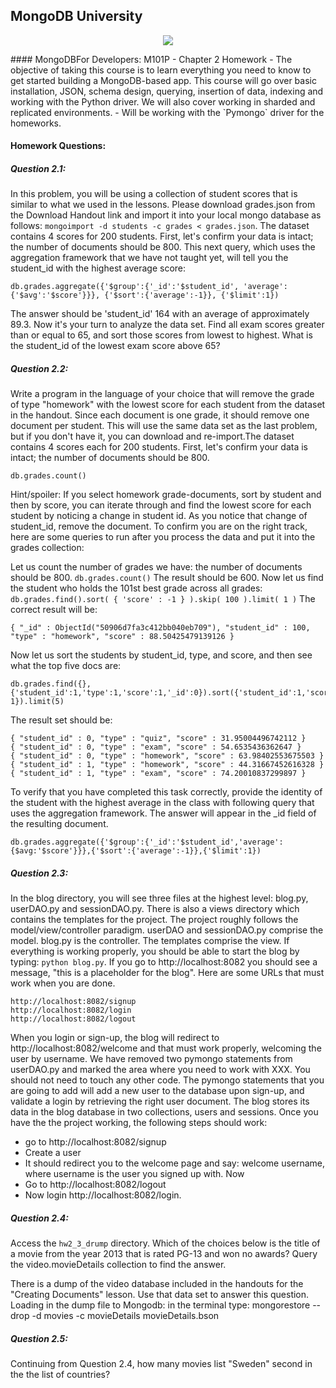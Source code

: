 ## MongoDB University
<p align = "center">
<img src = "http://cdn.rancher.com/wp-content/uploads/2016/01/26001728/mongodb-logo.png">
</p>
#### MongoDBFor Developers: M101P - Chapter 2 Homework
- The objective of taking this course is to learn everything you need to know to get started building a MongoDB-based app. This course will go over basic installation, JSON, schema design, querying, insertion of data, indexing and working with the Python driver. We will also cover working in sharded and replicated environments. - Will be working with the `Pymongo` driver for the homeworks.  

#### Homework Questions:

##### Question 2.1:
In this problem, you will be using a collection of student scores that is similar to what we used in the lessons. Please download grades.json from the Download Handout link and import it into your local mongo database as follows: ```mongoimport -d students -c grades < grades.json```. The dataset contains 4 scores for 200 students. First, let's confirm your data is intact; the number of documents should be 800. This next query, which uses the aggregation framework that we have not taught yet, will tell you the student_id with the highest average score:

``` 
db.grades.aggregate({'$group':{'_id':'$student_id', 'average':{'$avg':'$score'}}}, {'$sort':{'average':-1}}, {'$limit':1})
```
The answer should be 'student_id' 164 with an average of approximately 89.3. Now it's your turn to analyze the data set. Find all exam scores greater than or equal to 65, and sort those scores from lowest to highest. What is the student_id of the lowest exam score above 65? 

##### Question 2.2:
Write a program in the language of your choice that will remove the grade of type "homework" with the lowest score for each student from the dataset in the handout. Since each document is one grade, it should remove one document per student. This will use the same data set as the last problem, but if you don't have it, you can download and re-import.The dataset contains 4 scores each for 200 students. First, let's confirm your data is intact; the number of documents should be 800.

``` db.grades.count() ```

Hint/spoiler: If you select homework grade-documents, sort by student and then by score, you can iterate through and find the lowest score for each student by noticing a change in student id. As you notice that change of student_id, remove the document. To confirm you are on the right track, here are some queries to run after you process the data and put it into the grades collection:

Let us count the number of grades we have: the number of documents should be 800. ``` db.grades.count() ```
The result should be 600. Now let us find the student who holds the 101st best grade across all grades:
``` db.grades.find().sort( { 'score' : -1 } ).skip( 100 ).limit( 1 ) ```
The correct result will be:
```
{ "_id" : ObjectId("50906d7fa3c412bb040eb709"), "student_id" : 100, "type" : "homework", "score" : 88.50425479139126 }
```
Now let us sort the students by student_id, type, and score, and then see what the top five docs are:
```
db.grades.find({},{'student_id':1,'type':1,'score':1,'_id':0}).sort({'student_id':1,'score': 1}).limit(5)
```
The result set should be:
```
{ "student_id" : 0, "type" : "quiz", "score" : 31.95004496742112 }
{ "student_id" : 0, "type" : "exam", "score" : 54.6535436362647 }
{ "student_id" : 0, "type" : "homework", "score" : 63.98402553675503 }
{ "student_id" : 1, "type" : "homework", "score" : 44.31667452616328 }
{ "student_id" : 1, "type" : "exam", "score" : 74.20010837299897 }
```
To verify that you have completed this task correctly, provide the identity of the student with the highest average in the class with following query that uses the aggregation framework. The answer will appear in the _id field of the resulting document.
```
db.grades.aggregate({'$group':{'_id':'$student_id','average':{$avg:'$score'}}},{'$sort':{'average':-1}},{'$limit':1})
```
##### Question 2.3:
In the blog directory, you will see three files at the highest level: blog.py, userDAO.py and sessionDAO.py. There is also a views directory which contains the templates for the project. The project roughly follows the model/view/controller paradigm. userDAO and sessionDAO.py comprise the model. blog.py is the controller. The templates comprise the view. If everything is working properly, you should be able to start the blog by typing: ``` python blog.py ```. If you go to http://localhost:8082 you should see a message, "this is a placeholder for the blog". Here are some URLs that must work when you are done.

```
http://localhost:8082/signup
http://localhost:8082/login
http://localhost:8082/logout
```
When you login or sign-up, the blog will redirect to http://localhost:8082/welcome and that must work properly, welcoming the user by username. We have removed two pymongo statements from userDAO.py and marked the area where you need to work with XXX. You should not need to touch any other code. The pymongo statements that you are going to add will add a new user to the database upon sign-up, and validate a login by retrieving the right user document. The blog stores its data in the blog database in two collections, users and sessions. Once you have the the project working, the following steps should work:

- go to http://localhost:8082/signup
- Create a user
- It should redirect you to the welcome page and say: welcome username, where username is the user you signed up with. Now
- Go to http://localhost:8082/logout
- Now login http://localhost:8082/login.

##### Question 2.4:
Access the `hw2_3_drump` directory. Which of the choices below is the title of a movie from the year 2013 that is rated PG-13 and won no awards? Query the video.movieDetails collection to find the answer.

There is a dump of the video database included in the handouts for the "Creating Documents" lesson. Use that data set to answer this question. Loading in the dump file to Mongodb: in the terminal type: mongorestore --drop -d movies -c movieDetails movieDetails.bson

##### Question 2.5:
Continuing from Question 2.4, how many movies list "Sweden" second in the the list of countries?
